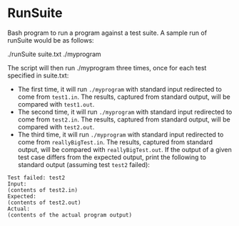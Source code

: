 # RunSuite
Bash program to run a program against a test suite.
A sample run of runSuite would be as follows:

./runSuite suite.txt ./myprogram

The script will then run ./myprogram three times, once for each test specified in suite.txt:

* The first time, it will run `./myprogram` with standard input redirected to come from `test1.in`. The results, captured from standard output, will be compared with `test1.out`.
* The second time, it will run `./myprogram` with standard input redirected to come from `test2.in`. The results, captured from standard output, will be compared with `test2.out`.
* The third time, it will run `./myprogram` with standard input redirected to come from `reallyBigTest.in`. The results, captured from standard output, will be compared with `reallyBigTest.out`.
If the output of a given test case differs from the expected output, print the following to standard output (assuming test `test2` failed):

```
Test failed: test2
Input:
(contents of test2.in)
Expected:
(contents of test2.out)
Actual:
(contents of the actual program output)
```
